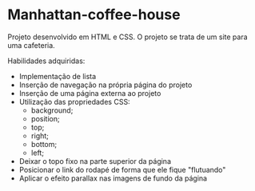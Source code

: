 # Manhattan-coffee-house
 Projeto desenvolvido em HTML e CSS. O projeto se trata de um site para uma cafeteria.
 
 Habilidades adquiridas: 
 - Implementação de lista
 - Inserção de navegação na própria página do projeto 
 - Inserção de uma página externa ao projeto
 - Utilização das propriedades CSS:
   - background;
   - position;
   - top;
   - right;
   - bottom;
   - left;
 - Deixar o topo fixo na parte superior da página
 - Posicionar o link do rodapé de forma que ele fique "flutuando"
 - Aplicar o efeito parallax nas imagens de fundo da página
